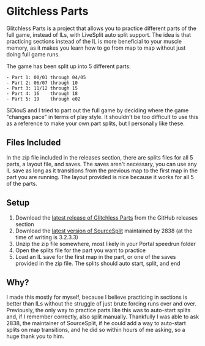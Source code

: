 # Glitchless Parts

Glitchless Parts is a project that allows you to practice different parts of the full game, instead of ILs, with LiveSplit
auto split support. The idea is that practicing sections instead of the IL is more beneficial to your muscle memory, as it makes 
you learn how to go from map to map without just doing full game runs.

The game has been split up into 5 different parts:

```
- Part 1: 00/01 through 04/05
- Part 2: 06/07 through 10
- Part 3: 11/12 through 15
- Part 4: 16    through 18
- Part 5: 19    through e02
```

SiDiouS and I tried to part out the full game by deciding where the game "changes pace" in terms of play style.
It shouldn't be too difficult to use this as a reference to make your own part splits, but I personally like these.

## Files Included

In the zip file included in the releases section, there are splits files for all 5 parts, a layout file, and saves. The
saves aren't necessary, you can use any IL save as long as it transitions from the previous map to the first map in the
part you are running. The layout provided is nice because it works for all 5 of the parts.

## Setup

1. Download the [latest release of Glitchless Parts](https://github.com/ChrisUMB/glitchless-parts/releases/download/release/Glitchless-Parts-v1.0.zip) from the GitHub releases section
2. Download the [latest version of SourceSplit](https://drive.google.com/drive/folders/1HAlTbF91NEzJVgzpmxlwhjv7JEZZGCAK) maintained by 2838 (at the time of writing is 3.2.3.3)
3. Unzip the zip file somewhere, most likely in your Portal speedrun folder
4. Open the splits file for the part you want to practice
5. Load an IL save for the first map in the part, or one of the saves provided in the zip file. The splits should auto start,
split, and end

## Why?

I made this mostly for myself, because I believe practicing in sections is better than ILs without the struggle of just
brute forcing runs over and over. Previously, the only way to practice parts like this was to auto-start splits and, if
I remember correctly, also split manually. Thankfully I was able to ask 2838, the maintainer of SourceSplit, if he could
add a way to auto-start splits on map transitions, and he did so within hours of me asking, so a huge thank you to him.